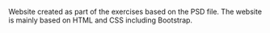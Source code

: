 Website created as part of the exercises based on the PSD file. 
The website is mainly based on HTML and CSS including Bootstrap.
